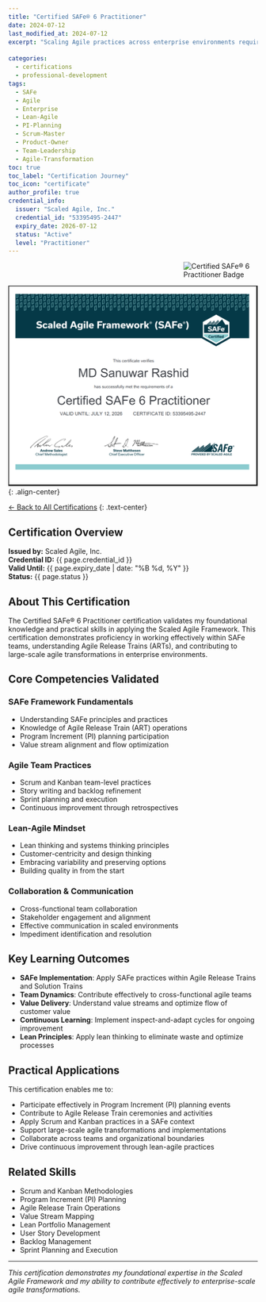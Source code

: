 ```yaml
---
title: "Certified SAFe® 6 Practitioner"
date: 2024-07-12
last_modified_at: 2024-07-12
excerpt: "Scaling Agile practices across enterprise environments requires more than theory—it demands practical expertise in leading transformation. My SAFe® 6 Practitioner certification journey provided deep insights into Lean-Agile principles, PI Planning, and delivering value at scale in complex organizational structures."

categories:
  - certifications
  - professional-development
tags:
  - SAFe
  - Agile
  - Enterprise
  - Lean-Agile
  - PI-Planning
  - Scrum-Master
  - Product-Owner
  - Team-Leadership
  - Agile-Transformation
toc: true
toc_label: "Certification Journey"
toc_icon: "certificate"
author_profile: true
credential_info:
  issuer: "Scaled Agile, Inc."
  credential_id: "53395495-2447"
  expiry_date: 2026-07-12
  status: "Active"
  level: "Practitioner"
---
```


<img src="/assets/badge/safe-practitioner.png" alt="Certified SAFe® 6 Practitioner Badge" style="float: right; max-width: 150px; margin: 0 0 1em 1em;">

![SAFe Practitioner Certificate](/assets/certificates/safe-practitioner-certificate.jpg)
{: .align-center}

[← Back to All Certifications](/certifications/)
{: .text-center}


## Certification Overview

**Issued by:** Scaled Agile, Inc.  
**Credential ID:** {{ page.credential_id }}  
**Valid Until:** {{ page.expiry_date | date: "%B %d, %Y" }}  
**Status:** {{ page.status }}

## About This Certification

The Certified SAFe® 6 Practitioner certification validates my foundational knowledge and practical skills in applying the Scaled Agile Framework. This certification demonstrates proficiency in working effectively within SAFe teams, understanding Agile Release Trains (ARTs), and contributing to large-scale agile transformations in enterprise environments.

## Core Competencies Validated

### SAFe Framework Fundamentals
- Understanding SAFe principles and practices
- Knowledge of Agile Release Train (ART) operations
- Program Increment (PI) planning participation
- Value stream alignment and flow optimization

### Agile Team Practices
- Scrum and Kanban team-level practices
- Story writing and backlog refinement
- Sprint planning and execution
- Continuous improvement through retrospectives

### Lean-Agile Mindset
- Lean thinking and systems thinking principles
- Customer-centricity and design thinking
- Embracing variability and preserving options
- Building quality in from the start

### Collaboration & Communication
- Cross-functional team collaboration
- Stakeholder engagement and alignment
- Effective communication in scaled environments
- Impediment identification and resolution

## Key Learning Outcomes

- **SAFe Implementation**: Apply SAFe practices within Agile Release Trains and Solution Trains
- **Team Dynamics**: Contribute effectively to cross-functional agile teams
- **Value Delivery**: Understand value streams and optimize flow of customer value
- **Continuous Learning**: Implement inspect-and-adapt cycles for ongoing improvement
- **Lean Principles**: Apply lean thinking to eliminate waste and optimize processes

## Practical Applications

This certification enables me to:
- Participate effectively in Program Increment (PI) planning events
- Contribute to Agile Release Train ceremonies and activities
- Apply Scrum and Kanban practices in a SAFe context
- Support large-scale agile transformations and implementations
- Collaborate across teams and organizational boundaries
- Drive continuous improvement through lean-agile practices


## Related Skills

- Scrum and Kanban Methodologies
- Program Increment (PI) Planning
- Agile Release Train Operations
- Value Stream Mapping
- Lean Portfolio Management
- User Story Development
- Backlog Management
- Sprint Planning and Execution

---

*This certification demonstrates my foundational expertise in the Scaled Agile Framework and my ability to contribute effectively to enterprise-scale agile transformations.*
